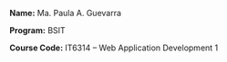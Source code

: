 **Name:** Ma. Paula A. Guevarra

**Program:** BSIT

**Course Code:** IT6314 – Web Application Development 1
